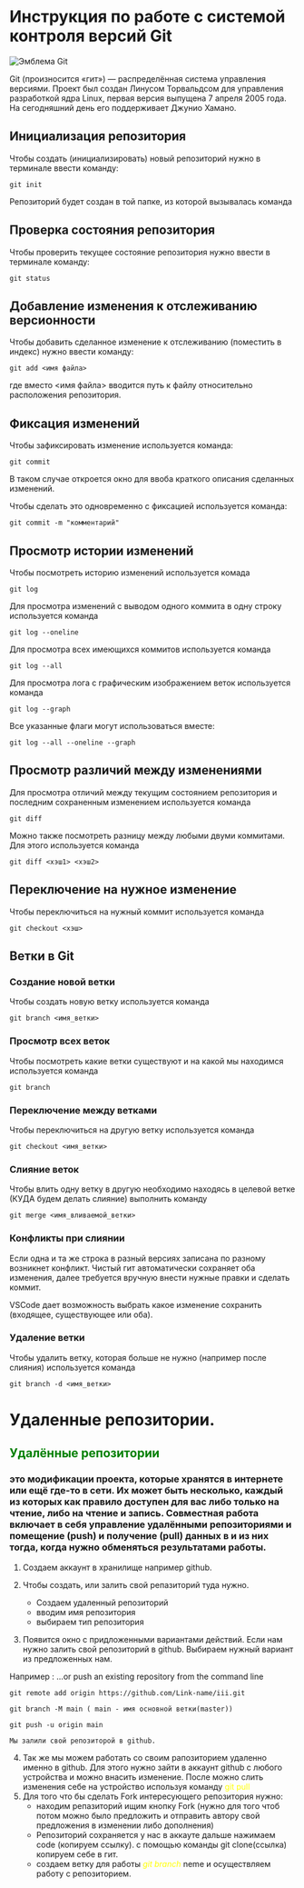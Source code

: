 # **Инструкция по работе с системой контроля версий Git**

![Эмблема Git](git.jpg)

Git (произносится «гит») — распределённая система управления версиями. Проект был создан Линусом Торвальдсом для управления разработкой ядра Linux, первая версия выпущена 7 апреля 2005 года. На сегодняшний день его поддерживает Джунио Хамано.

## Инициализация репозитория

Чтобы создать (инициализировать) новый репозиторий нужно в терминале ввести команду:

    git init

Репозиторий будет создан в той папке, из которой вызывалась команда

## Проверка состояния репозитория

Чтобы проверить текущее состояние репозитория нужно ввести в терминале команду:

    git status

## Добавление изменения к отслеживанию версионности

Чтобы добавить сделанное изменение к отслеживанию (поместить в индекс) нужно ввести команду:

    git add <имя файла>

где вместо <имя файла> вводится путь к файлу относительно расположения репозитория.

## Фиксация изменений

Чтобы зафиксировать изменение используется команда:

    git commit

В таком случае откроется окно для ввоба краткого описания сделанных изменений.

Чтобы сделать это одновременно с фиксацией используется команда:

    git commit -m "комментарий"

## Просмотр истории изменений

Чтобы посмотреть историю изменений используется комада

    git log

Для просмотра изменений с выводом одного коммита в одну строку используется команда

    git log --oneline

Для просмотра всех имеющихся коммитов используется команда

    git log --all

Для просмотра лога с графическим изображением веток используется команда

    git log --graph

Все указанные флаги могут использоваться вместе:

    git log --all --oneline --graph

## Просмотр различий между изменениями

Для просмотра отличий между текущим состоянием репозитория и последним сохраненным изменением используется команда

    git diff

Можно также посмотреть разницу между любыми двуми коммитами. Для этого используется команда

    git diff <хэш1> <хэш2>

## Переключение на нужное изменение

Чтобы переключиться на нужный коммит используется команда

    git checkout <хэш>

## Ветки в Git

### Создание новой ветки

Чтобы создать новую ветку используется команда

    git branch <имя_ветки>

### Просмотр всех веток

Чтобы посмотреть какие ветки существуют и на какой мы находимся используется команда

    git branch

### Переключение между ветками

Чтобы переключиться на другую ветку используется команда

    git checkout <имя_ветки>

### Слияние веток

Чтобы влить одну ветку в другую необходимо находясь в целевой ветке (КУДА будем делать слияние) выполнить команду

    git merge <имя_вливаемой_ветки>

### Конфликты при слиянии

Если одна и та же строка в разный версиях записана по разному возникнет конфликт.
Чистый гит автоматически сохраняет оба изменения, далее требуется вручную внести нужные правки и сделать коммит.

VSСode дает возможность выбрать какое изменение сохранить (входящее, существующее или оба).

### Удаление ветки

Чтобы удалить ветку, которая больше не нужно (например после слияния) используется команда

    git branch -d <имя_ветки>

# Удаленные репозитории.

## <span style="color:green">Удалённые репозитории

 ### это модификации проекта, которые хранятся в интернете или ещё где-то в сети. Их может быть несколько, каждый из которых как правило доступен для вас либо только на чтение, либо на чтение и запись. Совместная работа включает в себя управление удалёнными репозиториями и помещение (push) и получение (pull) данных в и из них тогда, когда нужно обменяться результатами работы.
 
 1. Создаем аккаунт в хранилище например github.
 2. Чтобы создать, или залить свой репазиторий туда нужно.
    
    - Создаем удаленный репозиторий 
    - вводим имя репозитория 
    - выбираем тип репозитория 
3.  Появится окно с придложенными вариантами действий.
  Если нам нужно залить свой репозиторий в github.
  Выбираем нужный вариант из предложенных нам.
  
  Например :
    <span style="tatuscolor:green">…or push an existing repository from the command line

    git remote add origin https://github.com/Link-name/iii.git

    git branch -M main ( main - имя основной ветки(master))

    git push -u origin main

    Мы залили свой репозиторой в github.
4. Так же мы можем работать со своим рапозиторием удаленно именно в github. 
Для этого нужно зайти в аккаунт github с любого устройства и можно внасить изменение. 
После можно слить изменения себе на устройство используя команду <span style="color:yellow"> git pull   
5. Для того что бы сделать Fork интересующего репозитория нужно: 
   -  находим репазиторий ищим кнопку Fork (нужно для того чтоб потом можно было предложить и отправить автору свой предложения в изменении либо дополнения)
   - Репозиторий сохраняется у нас в аккауте дальше нажимаем code (копируем ссылку).
   с помощью команды git clone(ссылка) копируем себе в гит.
   - создаем ветку для работы _<span style="color:yellow">git branch_ neme и осуществляем работу с репозиторием.   
